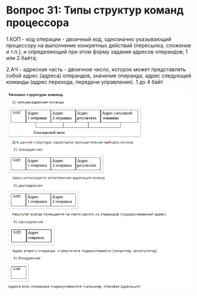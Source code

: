 # Вопрос 31: Типы структур команд процессора


1.КОП - код операции - двоичный код, однозначно указывающий процессору на выполнение конкретных действий (пересылка, сложение и т.п.), и определяющий при этом форму задания адресов операндов; 1 или 2 байта;


2.АЧ - адресная часть - двоичное число, которое может представлять собой адрес (адреса) операндов, значение операнда, адрес следующей команды (адрес перехода, передачи управления). 1 до 4 байт

![Типы команд процессора](/resources/imgs/t31_1.png)